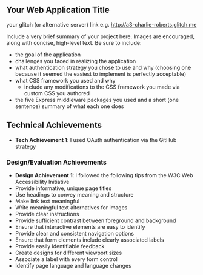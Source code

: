 ## Your Web Application Title

your glitch (or alternative server) link e.g. http://a3-charlie-roberts.glitch.me

Include a very brief summary of your project here. Images are encouraged, along with concise, high-level text. Be sure to include:

- the goal of the application
- challenges you faced in realizing the application
- what authentication strategy you chose to use and why (choosing one because it seemed the easiest to implement is perfectly acceptable)
- what CSS framework you used and why
  - include any modifications to the CSS framework you made via custom CSS you authored
- the five Express middleware packages you used and a short (one sentence) summary of what each one does

## Technical Achievements
- **Tech Achievement 1**: I used OAuth authentication via the GitHub strategy

### Design/Evaluation Achievements
- **Design Achievement 1**: I followed the following tips from the W3C Web Accessibility Initiative
- Provide informative, unique page titles
- Use headings to convey meaning and structure
- Make link text meaningful
- Write meaningful text alternatives for images
- Provide clear instructions
- Provide sufficient contrast between foreground and background
- Ensure that interactive elements are easy to identify
- Provide clear and consistent navigation options
- Ensure that form elements include clearly associated labels
- Provide easily identifiable feedback
- Create designs for different viewport sizes
- Associate a label with every form control
- Identify page language and language changes

